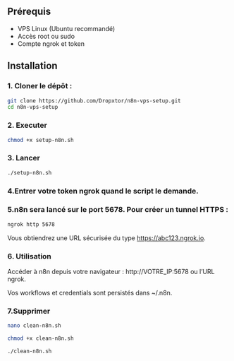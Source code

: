 
## Prérequis

- VPS Linux (Ubuntu recommandé)  
- Accès root ou sudo  
- Compte ngrok et token

## Installation

### 1. Cloner le dépôt :

```bash
git clone https://github.com/Dropxtor/n8n-vps-setup.git
cd n8n-vps-setup
```
### 2. Executer
```bash
chmod +x setup-n8n.sh
```
### 3. Lancer
```bash
./setup-n8n.sh
```
### 4.Entrer votre token ngrok quand le script le demande.

### 5.n8n sera lancé sur le port 5678. Pour créer un tunnel HTTPS :
```bash
ngrok http 5678
```

Vous obtiendrez une URL sécurisée du type https://abc123.ngrok.io.

### 6. Utilisation

Accéder à n8n depuis votre navigateur : http://VOTRE_IP:5678 ou l’URL ngrok.

Vos workflows et credentials sont persistés dans ~/.n8n.
 
### 7.Supprimer
  
```bash
nano clean-n8n.sh
```

```bash
chmod +x clean-n8n.sh
```

```bash
./clean-n8n.sh
```

